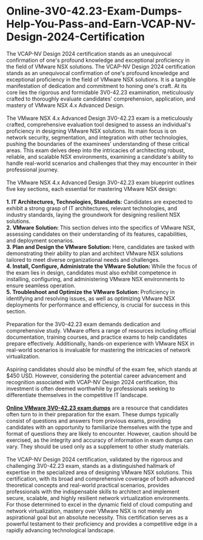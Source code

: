 # Online-3V0-42.23-Exam-Dumps-Help-You-Pass-and-Earn-VCAP-NV-Design-2024-Certification
The VCAP-NV Design 2024 certification stands as an unequivocal confirmation of one's profound knowledge and exceptional proficiency in the field of VMware NSX solutions.
The VCAP-NV Design 2024 certification stands as an unequivocal confirmation of one's profound knowledge and exceptional proficiency in the field of VMware NSX solutions. It is a tangible manifestation of dedication and commitment to honing one's craft. At its core lies the rigorous and formidable 3V0-42.23 examination, meticulously crafted to thoroughly evaluate candidates' comprehension, application, and mastery of VMware NSX 4.x Advanced Design.<br />
<br />
The VMware NSX 4.x Advanced Design 3V0-42.23 exam is a meticulously crafted, comprehensive evaluation tool designed to assess an individual's proficiency in designing VMware NSX solutions. Its main focus is on network security, segmentation, and integration with other technologies, pushing the boundaries of the examinees’ understanding of these critical areas. This exam delves deep into the intricacies of architecting robust, reliable, and scalable NSX environments, examining a candidate's ability to handle real-world scenarios and challenges that they may encounter in their professional journey.<br />
<br />
The VMware NSX 4.x Advanced Design 3V0-42.23 exam blueprint outlines five key sections, each essential for mastering VMware NSX design:<br />
<br />
<strong>1. IT Architectures, Technologies, Standards:</strong> Candidates are expected to exhibit a strong grasp of IT architectures, relevant technologies, and industry standards, laying the groundwork for designing resilient NSX solutions.<br />
<strong>2. VMware Solution: </strong>This section delves into the specifics of VMware NSX, assessing candidates on their understanding of its features, capabilities, and deployment scenarios.<br />
<strong>3. Plan and Design the VMware Solution: </strong>Here, candidates are tasked with demonstrating their ability to plan and architect VMware NSX solutions tailored to meet diverse organizational needs and challenges.<br />
<strong>4. Install, Configure, Administrate the VMware Solution: </strong>While the focus of the exam lies in design, candidates must also exhibit competence in installing, configuring, and administering VMware NSX environments to ensure seamless operation.<br />
<strong>5. Troubleshoot and Optimize the VMware Solution: </strong>Proficiency in identifying and resolving issues, as well as optimizing VMware NSX deployments for performance and efficiency, is crucial for success in this section.<br />
<br />
Preparation for the 3V0-42.23 exam demands dedication and comprehensive study. VMware offers a range of resources including official documentation, training courses, and practice exams to help candidates prepare effectively. Additionally, hands-on experience with VMware NSX in real-world scenarios is invaluable for mastering the intricacies of network virtualization.<br />
<br />
Aspiring candidates should also be mindful of the exam fee, which stands at $450 USD. However, considering the potential career advancement and recognition associated with VCAP-NV Design 2024 certification, this investment is often deemed worthwhile by professionals seeking to differentiate themselves in the competitive IT landscape.<br />
<br />
<strong><a href="https://www.certqueen.com/3V0-42.23.html" target="_blank">Online VMware 3V0-42.23 exam dumps</a></strong> are a resource that candidates often turn to in their preparation for the exam. These dumps typically consist of questions and answers from previous exams, providing candidates with an opportunity to familiarize themselves with the type and format of questions they are likely to encounter. However, caution should be exercised, as the integrity and accuracy of information in exam dumps can vary. They should be used only as a supplement to other study materials.<br />
<br />
The VCAP-NV Design 2024 certification, validated by the rigorous and challenging 3V0-42.23 exam, stands as a distinguished hallmark of expertise in the specialized area of designing VMware NSX solutions. This certification, with its broad and comprehensive coverage of both advanced theoretical concepts and real-world practical scenarios, provides professionals with the indispensable skills to architect and implement secure, scalable, and highly resilient network virtualization environments. For those determined to excel in the dynamic field of cloud computing and network virtualization, mastery over VMware NSX is not merely an aspirational goal but an absolute necessity. This certification serves as a powerful testament to their proficiency and provides a competitive edge in a rapidly advancing technological landscape.<br />
